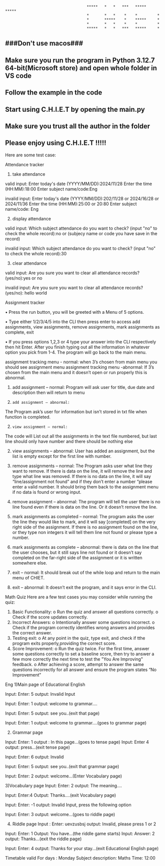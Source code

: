                                          *****   *   *   ***   *****   *****
                                         *       *   *    *    *         *
                                         *       *****    *    *****     *
                                         *       *   *    *    *         *
                                         *****   *   *   ***   *****     *

###Don't use macos###
-------------------------------------------------------------------------------------------------------------------
Make sure you run the program in Python 3.12.7 64-bit(Microsoft store) and open whole folder in VS code
-------------------------------------------------------------------------------------------------------------------
Follow the example in the code
-------------------------------------------------------------------------------------------------------------------
Start using C.H.I.E.T by opening the main.py
-------------------------------------------------------------------------------------------------------------------
Make sure you trust all the author in the folder
-------------------------------------------------------------------------------------------------------------------
Please enjoy using C.H.I.E.T !!!!!
-------------------------------------------------------------------------------------------------------------------
Here are some test case:

Attendance tracker
1. take attendance

valid input:
Enter today's date (YYYY/MM/DD):2024/11/28
Enter the time (HH:MM):18:00
Enter subject name/code:Eng

invalid input:
Enter today's date (YYYY/MM/DD):202/11/28 or 2024/16/28 or 2024/11/36
Enter the time (HH:MM):25:00 or 20:80
Enter subject name/code: Eng

2. display attendance

valid input:
Which subject attendance do you want to check? (input "no" to check the whole record):no or (subjecy name or code you have save in the record)

invalid input:
Which subject attendance do you want to check? (input "no" to check the whole record):30

3. clear attendance

valid input:
Are you sure you want to clear all attendance records? (yes/no):yes or no

invalid input:
Are you sure you want to clear all attendance records? (yes/no): hello world



Assignment tracker 

•	Press the run button, you will be greeted with a Menu of 5 options.

•	Type either 1/2/3/4/5 into the CLI then press enter to access add assignments, view assignments, remove assignments, mark assignments as complete, exit 

•	If you press options 1,2,3 or 4 type your answer into the CLI respectively then hit Enter. After you finish typing out all the information in whatever option you pick from 1-4. The program will go back to the main menu. 
 


assignment tracking menu - normal:
    when 3’s chosen from main menu you should see assignment menu
assignment tracking menu -abnormal:
   If 3’s chosen from the main menu and it doesn’t open or run properly this is abnormal.

1.    add assignment – normal:
Program will ask user for title, due date and description then will return to menu

1.     add assignment – abnormal:
The Program ask’s user for information but isn’t stored in txt file when function is completed.

2.     view assignment – normal: 
The code will List out all the assignments in the text file numbered, but last line should only have number and there should be nothing else

2.    view assignments – abnormal:
User has added an assignment, but the list is empty except for the first line with number.

3.   remove assignments – normal:
The Program asks user what line they want to remove. If there is data on the line, it will remove the line and type what line was removed. If there is no data on the line, it will say “line/assignment not found” and if they don’t enter a number 
“please enter a valid number. It should bring them back to the assignment menu if no data is found or wrong input.

3.   remove assignment – abnormal:
The program will tell the user there is no line found even if there is data on the line. Or it doesn’t remove the line.

4.    mark assignments as completed – normal:
The program asks the user the line they would like to mark, and it will say [completed] on the very right side of the assignment. If there is no assignment found on the line, or they type non integers it will tell them line not found or please type a number.

4.    mark assignments as complete – abnormal:
there is data on the line that the user chooses, but it still says line not found or it doesn’t say completed on the far-right side of the assignment or it is written somewhere else. 

5.    exit – normal:
It should break out of the while loop and return to the main menu of CHIET.

5.    exit – abnormal:
It doesn’t exit the program, and it says error in the CLI.




Math Quiz
Here are a few test cases you may consider while running the quiz:
1.	Basic Functionality: 
     o	   Run the quiz and answer all questions correctly.
     o	   Check if the score updates correctly.
2.	Incorrect Answers: 
     o	   Intentionally answer some questions incorrect.
     o	   Check if the program correctly identifies wrong answers and provides the correct answer.
3.	Testing exit: 
     o	   At any point in the quiz, type exit, and check if tthe program exits properly,providing the correct score.
4.	Score Improvement: 
     o	   Run the quiz twice. For the first time, answer some questions correctly to set a baseline score, then try to answer a few more correctly the next time to test the "You Are Improving" feedback.
     o	   After achieving a score, attempt to answer the same questions incorrectly for all answer and ensure the program states “No Improvement”
 



Eng
1)Main page of Educational English 

Input: Enter: 5
output: Invalid Input

Input: Enter: 1
output: welcome to grammar....

Input: Enter: 5
output: see you..(exit that page)

Input: Enter: 1
output: welcome to grammar....(goes to grammar page)


2) Grammar page

Input: Enter: 1
output : In this page...(goes to tense page) 
       Input: Enter 4
       output: press...(exit tense page) 


Input:  Enter: 6
output: Invalid 

Input: Enter: 5
output: see you..(exit that grammar page)


Input: Enter: 2
output: welcome...(Enter Vocabulary page)

3)Vocabulary page
Input: Enter: 2
output: The meaning....

Input: Enter:4
Output: Thanks....(exit Vocabulary page)
    

Input: Enter: -1
output: Invalid Input, press the following option


Input: Enter: 3
output: welcome...(goes to riddle page)

4) Riddle page
Input : Enter: uevzusbsj
output: Invalid, please press 1 or 2

Input:  Enter: 1
Output: You have...(the riddle game starts)
     Input: Answer: 2
     output: Thanks...(exit the riddle page)



Input: Enter: 4
output: Thanks for your stay...(exit Educational English page)

Timetable 
valid
For days : Monday
Subject description: Maths 
Time: 12:00
